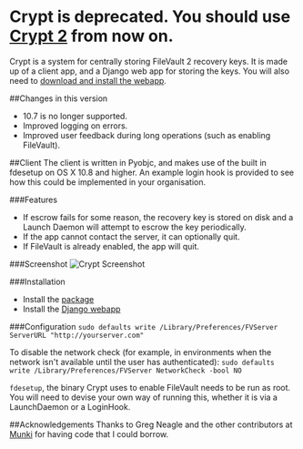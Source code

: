 # **Crypt is deprecated. You should use [Crypt 2](https://github.com/grahamgilbert/crypt2) from now on.**

Crypt is a system for centrally storing FileVault 2 recovery keys. It is made up of a client app, and a Django web app for storing the keys. You will also need to [download and install the webapp](https://github.com/grahamgilbert/Crypt-Server).

##Changes in this version
* 10.7 is no longer supported.
* Improved logging on errors.
* Improved user feedback during long operations (such as enabling FileVault).

##Client
The client is written in Pyobjc, and makes use of  the built in fdesetup on OS X 10.8 and higher. An example login hook is provided to see how this could be implemented in your organisation. 

###Features
- If escrow fails for some reason, the recovery key is stored on disk and a Launch Daemon will attempt to escrow the key periodically.
- If the app cannot contact the server, it can optionally quit.
- If FileVault is already enabled, the app will quit.

###Screenshot
![Crypt Screenshot](https://raw.github.com/grahamgilbert/Crypt/master/Screenshot.png)

###Installation
- Install the [package](https://github.com/grahamgilbert/Crypt/releases) 
- Install the [Django webapp](https://github.com/grahamgilbert/Crypt-Server)

###Configuration
``sudo defaults write /Library/Preferences/FVServer ServerURL "http://yourserver.com"``

To disable the network check (for example, in environments when the network isn't available until the user has authenticated):
``sudo defaults write /Library/Preferences/FVServer NetworkCheck -bool NO``

``fdesetup``, the binary Crypt uses to enable FileVault needs to be run as root. You will need to devise your own way of running this, whether it is via a LaunchDaemon or a LoginHook.

##Acknowledgements
Thanks to Greg Neagle and the other contributors at [Munki](http://code.google.com/p/munki/) for having code that I could borrow.
